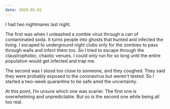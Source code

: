 ```yaml
---
date: 2020-05-02
---
```

I had two nightmares last night.

The first was when I unleashed a zombie virus through a can of contaminated soda. It turns people into ghosts that hunted and infected the living. I escaped to underground night clubs only for the zombies to pass through walls and infect them too. So I tried to escape through the claustrophobic, chaotic venues. I could only run for so long until the entire population would get infected and trap me.

The second was I stood too close to someone, and they coughed. They said they were probably exposed to the coronavirus but weren't tested. So I started a two-week quarantine to be safe amid the uncertainty.

At this point, I’m unsure which one was scarier. The first one is overwhelming and unpredictable. But so is the second one while being all too real.
